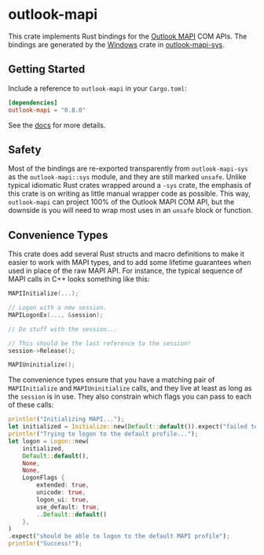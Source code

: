 # outlook-mapi
This crate implements Rust bindings for the [Outlook MAPI](https://learn.microsoft.com/en-us/office/client-developer/outlook/mapi/outlook-mapi-reference) COM APIs. The bindings are generated by the [Windows](https://github.com/microsoft/windows-rs) crate in [outlook-mapi-sys](https://crates.io/crates/outlook-mapi-sys).

## Getting Started
Include a reference to `outlook-mapi` in your `Cargo.toml`:
```toml
[dependencies]
outlook-mapi = "0.8.0"
```

See the [docs](https://docs.rs/outlook-mapi/) for more details.

## Safety
Most of the bindings are re-exported transparently from `outlook-mapi-sys` as the `outlook-mapi::sys` module, and they are still marked `unsafe`. Unlike typical idiomatic Rust crates wrapped around a `-sys` crate, the emphasis of this crate is on writing as little manual wrapper code as possible. This way, `outlook-mapi` can project 100% of the Outlook MAPI COM API, but the downside is you will need to wrap most uses in an `unsafe` block or function.

## Convenience Types
This crate does add several Rust structs and macro definitions to make it easier to work with MAPI types, and to add some lifetime guarantees when used in place of the raw MAPI API. For instance, the typical sequence of MAPI calls in C++ looks something like this:

```cpp
MAPIInitialize(...);

// Logon with a new session.
MAPILogonEx(..., &session);

// Do stuff with the session...

// This should be the last reference to the session!
session->Release();

MAPIUninitialize();
```

The convenience types ensure that you have a matching pair of `MAPIInitialize` and `MAPIUninitialize` calls, and they live at least as long as the `session` is in use. They also constrain which flags you can pass to each of these calls:

```rs
println!("Initializing MAPI...");
let initialized = Initialize::new(Default::default()).expect("failed to initialize MAPI");
println!("Trying to logon to the default profile...");
let logon = Logon::new(
    initialized,
    Default::default(),
    None,
    None,
    LogonFlags {
        extended: true,
        unicode: true,
        logon_ui: true,
        use_default: true,
        ..Default::default()
    },
)
.expect("should be able to logon to the default MAPI profile");
println!("Success!");
```
